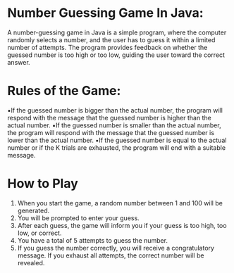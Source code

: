 # Number Guessing Game In Java:
A number-guessing game in Java is a simple program, where the computer randomly selects a number, and the user has to guess it within a limited number of attempts. 
The program provides feedback on whether the guessed number is too high or too low, guiding the user toward the correct answer.
# Rules of the Game:

▪️If the guessed number is bigger than the actual number, the program will respond with the message that the guessed number is higher than the actual number.
▪️If the guessed number is smaller than the actual number, the program will respond with the message that the guessed number is lower than the actual number.
▪️If the guessed number is equal to the actual number or if the K trials are exhausted, the program will end with a suitable message.
# How to Play

1. When you start the game, a random number between 1 and 100 will be generated.
2. You will be prompted to enter your guess.
3. After each guess, the game will inform you if your guess is too high, too low, or correct.
4. You have a total of 5 attempts to guess the number.
5. If you guess the number correctly, you will receive a congratulatory message. If you exhaust all attempts, the correct number will be revealed.
